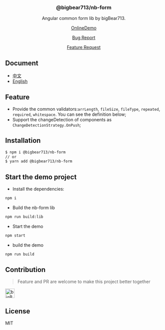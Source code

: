 <div align="center">

### @bigbear713/nb-form

Angular common form lib by bigBear713.

[OnlineDemo](https://bigBear713.github.io/nb-form/)

[Bug Report](https://github.com/bigBear713/nb-form/issues)

[Feature Request](https://github.com/bigBear713/nb-form/issues)

</div>

## Document
- [中文](https://github.com/bigBear713/nb-form/blob/master/projects/nb-form/README.md "中文文档")
- [English](https://github.com/bigBear713/nb-form/blob/master/projects/nb-form/README.EN.md "English Document")


## Feature
- Provide the common validators:`arrLength`, `fileSize`, `fileType`, `repeated`, `required`, `whitespace`. You can see the definition below;
- Support the changeDetection of components as `ChangeDetectionStrategy.OnPush`;

## Installation
```bash
$ npm i @bigbear713/nb-form
// or
$ yarn add @bigbear713/nb-form
```

## Start the demo project
- Install the dependencies:
```bash
npm i
```

- Build the nb-form lib
```bash
npm run build:lib
```

- Start the demo
```bash
npm start
```

- build the demo
```bash
npm run build
```

## Contribution
> Feature and PR are welcome to make this project better together

<a href="https://github.com/bigBear713" target="_blank"><img src="https://avatars.githubusercontent.com/u/12368900?v=4" alt="bigBear713" width="30px" height="30px"></a>

## License
MIT
